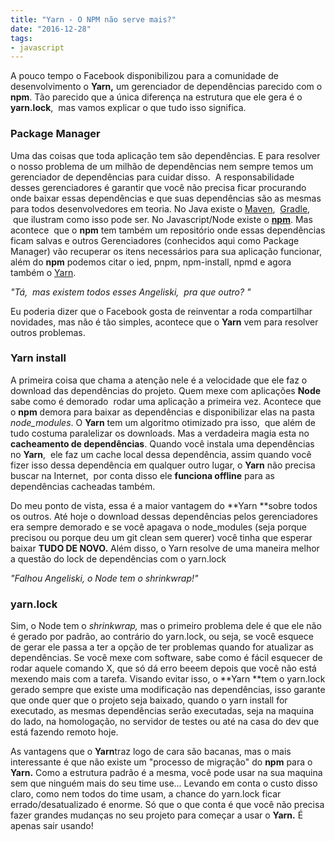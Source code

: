 ```yaml
---
title: "Yarn - O NPM não serve mais?"
date: "2016-12-28"
tags: 
- javascript
---
```


A pouco tempo o Facebook disponibilizou para a comunidade de desenvolvimento o **Yarn,** um gerenciador de dependências parecido com o **npm**. Tão parecido que a única diferença na estrutura que ele gera é o **yarn.lock**,  mas vamos explicar o que tudo isso significa.

### Package Manager

Uma das coisas que toda aplicação tem são dependências. E para resolver o nosso problema de um milhão de dependências nem sempre temos um gerenciador de dependências para cuidar disso.  A responsabilidade desses gerenciadores é garantir que você não precisa ficar procurando onde baixar essas dependências e que suas dependências são as mesmas para todos desenvolvedores em teoria. No Java existe o [Maven](https://maven.apache.org/),  [Gradle](https://gradle.org/),  que ilustram como isso pode ser. No Javascript/Node existe o **[npm](https://www.npmjs.com/)**. Mas acontece  que o **npm** tem também um repositório onde essas dependências ficam salvas e outros Gerenciadores (conhecidos aqui como Package Manager) vão recuperar os itens necessários para sua aplicação funcionar, além do **npm** podemos citar o ied, pnpm, npm-install, npmd e agora também o [Yarn](https://yarnpkg.com/).

_"Tá,  mas existem todos esses Angeliski,  pra que outro? "_

Eu poderia dizer que o Facebook gosta de reinventar a roda compartilhar novidades, mas não é tão simples, acontece que o **Yarn** vem para resolver outros problemas.

### Yarn install

A primeira coisa que chama a atenção nele é a velocidade que ele faz o download das dependências do projeto. Quem mexe com aplicações **Node** sabe como é demorado  rodar uma aplicação a primeira vez. Acontece que o **npm** demora para baixar as dependências e disponibilizar elas na pasta _node\_modules_. O **Yarn** tem um algoritmo otimizado pra isso,  que além de tudo costuma paralelizar os downloads. Mas a verdadeira magia esta no **cacheamento de dependências**. Quando você instala uma dependências no **Yarn**,  ele faz um cache local dessa dependência, assim quando você fizer isso dessa dependência em qualquer outro lugar, o **Yarn** não precisa buscar na Internet,  por conta disso ele **funciona offline** para as dependências cacheadas também.

Do meu ponto de vista, essa é a maior vantagem do **Yarn **sobre todos os outros. Até hoje o download dessas dependências pelos gerenciadores era sempre demorado e se você apagava o node\_modules (seja porque precisou ou porque deu um git clean sem querer) você tinha que esperar baixar **TUDO DE NOVO.** Além disso, o Yarn resolve de uma maneira melhor a questão do lock de dependências com o yarn.lock

_"Falhou Angeliski, o Node tem o shrinkwrap!"_

### yarn.lock

Sim, o Node tem o _shrinkwrap,_ mas o primeiro problema dele é que ele não é gerado por padrão, ao contrário do yarn.lock, ou seja, se você esquece de gerar ele passa a ter a opção de ter problemas quando for atualizar as dependências. Se você mexe com software, sabe como é fácil esquecer de rodar aquele comando X, que só dá erro beeem depois que você não está mexendo mais com a tarefa. Visando evitar isso, o **Yarn **tem o yarn.lock gerado sempre que existe uma modificação nas dependências, isso garante que onde quer que o projeto seja baixado, quando o yarn install for executado, as mesmas dependências serão executadas, seja na maquina do lado, na homologação, no servidor de testes ou até na casa do dev que está fazendo remoto hoje.

As vantagens que o **Yarn**traz logo de cara são bacanas, mas o mais interessante é que não existe um "processo de migração" do **npm** para o **Yarn.** Como a estrutura padrão é a mesma, você pode usar na sua maquina sem que ninguém mais do seu time use... Levando em conta o custo disso claro, como nem todos do time usam, a chance do yarn.lock ficar errado/desatualizado é enorme. Só que o que conta é que você não precisa fazer grandes mudanças no seu projeto para começar a usar o **Yarn.** É apenas sair usando!

<Signature />